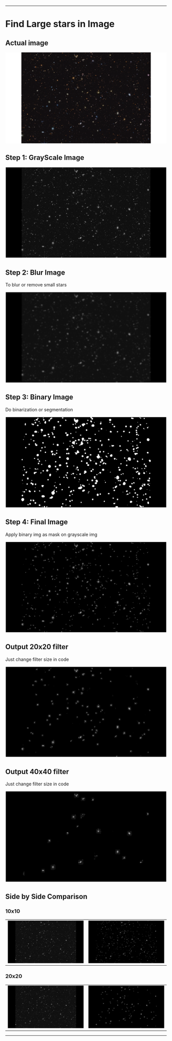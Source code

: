 
---

# Find Large stars in Image

## Actual image

![Actual Image](images/galaxy.png)

## Step 1: GrayScale Image

![Gray Image](images/gray_img.png)

## Step 2: Blur Image
To blur or remove small stars

![Blur Image](images/blur_img.png)

## Step 3: Binary Image
Do binarization or segmentation

![Binary Image](images/binary_img.png)

## Step 4: Final Image
Apply binary img as mask on grayscale img

![Final Image](images/final_img.png)

## Output 20x20 filter
Just change filter size in code

![output Image](images/20x20.png)

## Output 40x40 filter
Just change filter size in code

![output Image](images/40x40.png)

## Side by Side Comparison

### 10x10

<table>
  <tr>
    <td><img src="./Images/gray_img.png" alt="Original Image" width="300"/></td>
    <td><img src="./Images/final_img.png" alt="Generated Image" width="300"/></td>
  </tr>
</table>

### 20x20

<table>
  <tr>
    <td><img src="./images/gray_img.png" alt="Original Image" width="300"/></td>
    <td><img src="./images/20x20.png" alt="Generated Image" width="300"/></td>
  </tr>
</table>

---
